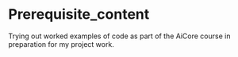 # Prerequisite_content
Trying out worked examples of code as part of the AiCore course in preparation for my project work.
